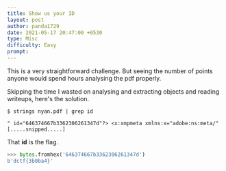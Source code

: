 ```yaml
---
title: Show us your ID
layout: post
author: panda1729
date: 2021-05-17 20:47:00 +0530
type: Misc
difficulty: Easy
prompt: 
---
```


This is a very straightforward challenge. But seeing the number of points anyone would spend hours analysing the pdf properly.

Skipping the time I wasted on analysing and extracting objects and reading writeups, here's the solution.

```
$ strings nyan.pdf | grep id

" id="646374667b3362306261347d"?> <x:xmpmeta xmlns:x="adobe:ns:meta/" 
[.....snipped.....]
```

That **id** is the flag.
```python
>>> bytes.fromhex('646374667b3362306261347d')
b'dctf{3b0ba4}'
```
